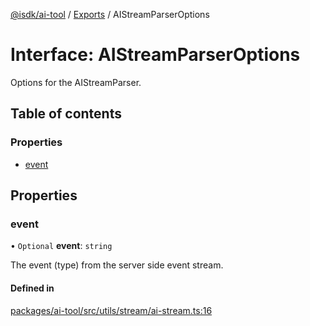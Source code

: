 [@isdk/ai-tool](../README.md) / [Exports](../modules.md) / AIStreamParserOptions

# Interface: AIStreamParserOptions

Options for the AIStreamParser.

## Table of contents

### Properties

- [event](AIStreamParserOptions.md#event)

## Properties

### event

• `Optional` **event**: `string`

The event (type) from the server side event stream.

#### Defined in

[packages/ai-tool/src/utils/stream/ai-stream.ts:16](https://github.com/isdk/ai-tool.js/blob/c5e620338f3b80d6ef09148577c5087098896d8b/src/utils/stream/ai-stream.ts#L16)
